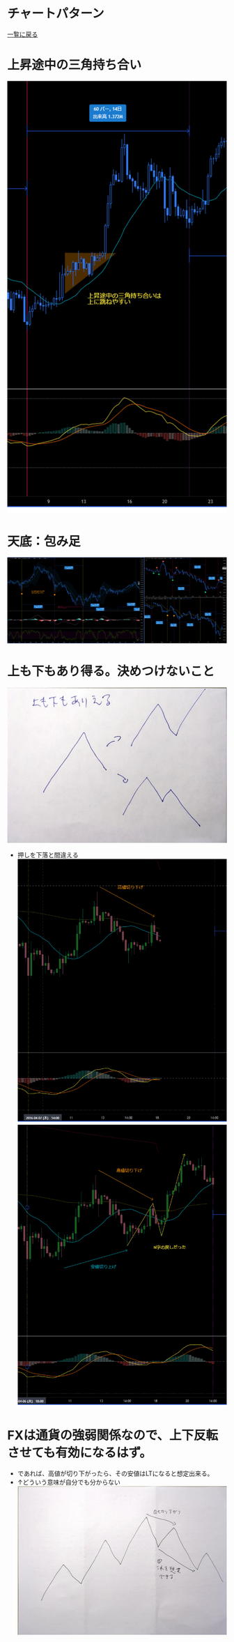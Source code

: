 # チャートパターン
[一覧に戻る](../index.md)

# 上昇途中の三角持ち合い
![](2022-12-22-20-34-58.png)

# 天底：包み足
![](2022-12-22-21-03-47.png)

# 上も下もあり得る。決めつけないこと
![](2022-12-22-21-14-03.png)
- 押しを下落と間違える
![](2022-12-22-21-37-43.png)  ![](2022-12-22-21-37-54.png)

# FXは通貨の強弱関係なので、上下反転させても有効になるはず。
- であれば、高値が切り下がったら、その安値はLTになると想定出来る。
- ↑どういう意味が自分でも分からない
![](2022-12-22-20-35-51.png)





